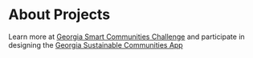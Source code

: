 # About Projects

Learn more at [Georgia Smart Communities Challenge](http://smartcities.ipat.gatech.edu/georgia-smart) and participate in  designing the <a href="https://model.georgia.org/communities" style="white-space: nowrap">Georgia Sustainable Communities App</a>
